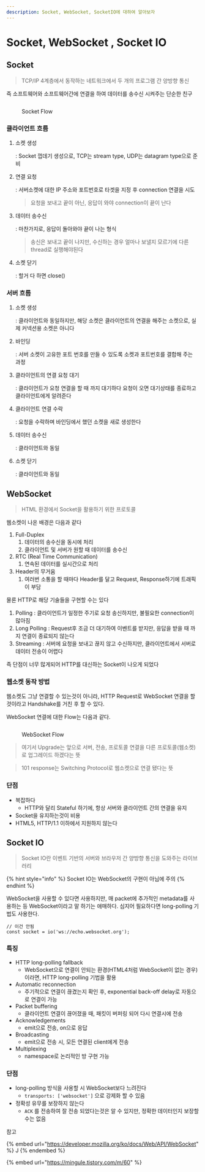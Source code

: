 ```yaml
---
description: Socket, WebSocket, SocketIO에 대하여 알아보자
---
```


# Socket, WebSocket , Socket IO

## Socket

> TCP/IP 4계층에서 동작하는 네트워크에서 두 개의 프로그램 간 양방향 통신

즉 소프트웨어와 소프트웨어간에 연결을 하여 데이터를 송수신 시켜주는 단순한 친구

<figure><img src="../.gitbook/assets/image (1) (2) (1).png" alt=""><figcaption><p>Socket Flow</p></figcaption></figure>

### 클라이언트 흐름

1.  소켓 생성

    : Socket 껍데기 생성으로, TCP는 stream type, UDP는 datagram type으로 준비
2.  연결 요청

    : 서버소켓에 대한 IP 주소와 포트번호로 타겟을 지정 후 connection 연결을 시도

    > 요청을 보내고 끝이 아닌, 응답이 와야 connection이 끝이 난다
3.  데이터 송수신

    : 마찬가지로, 응답이 돌아와야 끝이 나는 형식

    > 송신은 보내고 끝이 나지만, 수신하는 경우 얼마나 보낼지 모르기에 다른 thread로 실행해야된다
4.  소켓 닫기

    : 할거 다 하면 close()

### 서버 흐름

1.  소켓 생성

    : 클라이언트와 동일하지만, 해당 소켓은 클라이언트의 연결을 해주는 소켓으로, 실제 커넥션용 소켓은 아니다
2.  바인딩

    : 서버 소켓이 고유한 포트 번호를 만들 수 있도록 소켓과 포트번호를 결합해 주는 과정
3.  클라이언트의 연결 요청 대기

    : 클라이언트가 요청 연결을 할 때 까지 대기하다 요청이 오면 대기상태를 종료하고 클라이언트에게 알려준다
4.  클라이언트 연결 수락

    : 요청을 수락하며 바인딩에서 했던 소켓을 새로 생성한다
5.  데이터 송수신

    : 클라이언트와 동일
6.  소켓 닫기

    : 클라이언트와 동일

## WebSocket

> HTML 환경에서 Socket을 활용하기 위한 프로토콜

웹소켓이 나온 배경은 다음과 같다

1. Full-Duplex
   1. 데이터의 송수신을 동시에 처리
   2. 클라이언트 및 서버가 원할 때 데이터를 송수신
2. RTC (Real Time Communication)
   1. 연속된 데이터를 실시간으로 처리
3. Header의 무거움
   1. 여러번 소통을 할 때마다 Header를 달고 Request, Response하기에 트래픽이 부담

물론 HTTP로 해당 기술들을 구현할 수는 있다

1. Polling : 클라이언트가 일정한 주기로 요청 송신하지만, 불필요한 connection이 많아짐
2. Long Polling : Request후 조금 더 대기하여 이벤트를 받지만, 응답을 받을 때 까지 연결이 종료되지 않는다
3. Streaming : 서버에 요청을 보내고 끊지 않고 수신하지만, 클라이언트에서 서버로 데이터 전송이 어렵다

즉 단점이 너무 많게되어 HTTP를 대신하는 Socket이 나오게 되었다

### 웹소켓 동작 방법

웹소켓도 그냥 연결할 수 있는것이 아니라, HTTP Request로 WebSocket 연결을 할 것이라고 Handshake를 거친 후 할 수 있다.

WebSocket 연결에 대한 Flow는 다음과 같다.

<figure><img src="../.gitbook/assets/image (1) (1).png" alt=""><figcaption><p>WebSocket Flow</p></figcaption></figure>

> 여기서 Upgrade는 앞으로 서버, 전송, 프로토콜 연결을 다른 프로토콜(웹소켓)로 업그레이드 하겠다는 뜻

> 101 response는 Switching Protocol로 웹소켓으로 연결 됐다는 뜻

### 단점

* 복잡하다
  * HTTP와 달리 Stateful 하기에, 항상 서버와 클라이언트 간의 연결을 유지
* Socket을 유지하는것이 비용
* HTML5, HTTP/1.1 이하에서 지원하지 않는다

## Socket IO

> Socket IO란 이벤트 기반의 서버와 브라우저 간 양방향 통신을 도와주는 라이브러리

{% hint style="info" %}
Socket IO는 WebSocket의 구현이 아님에 주의
{% endhint %}

WebSocket을 사용할 수 있다면 사용하지만, 매 packet에 추가적인 metadata를 사용하는 등 WebSocket이라고 말 하기는 애매하다. 심지어 필요하다면 long-polling 기법도 사용한다.&#x20;

```
// 이건 안됨
const socket = io('ws://echo.websocket.org');
```

### 특징

* HTTP long-polling fallback
  * WebSocket으로 연결이 안되는 환경(HTML4처럼 WebSocket이 없는 경우)이라면, HTTP long-polling 기법을 활용
* Automatic reconnection
  * 주기적으로 연결이 끊겼는지 확인 후, exponential back-off delay로 자동으로 연결이 가능
* Packet buffering
  * 클라이언트 연결이 끊어졌을 때, 패킷이 버퍼링 되어 다시 연결시에 전송
* Acknowledgements
  * emit으로 전송, on으로 응답
* Broadcasting
  * emit으로 전송 시, 모든 연결된 client에게 전송
* Multiplexing
  * namespace로 논리적인 방 구현 가능

### 단점

* long-polling 방식을 사용할 시 WebSocket보다 느려진다
  * `transports: ['websocket']` 으로 강제화 할 수 있음
* 정확성 유무를 보장하지 않는다
  * `ACK` 를 전송하여 잘 전송 되었다는것은 알 수 있지만, 정확한 데이터인지 보장할 수는 없음



참고

{% embed url="https://developer.mozilla.org/ko/docs/Web/API/WebSocket" %}
J
{% endembed %}

{% embed url="https://mingule.tistory.com/m/60" %}

